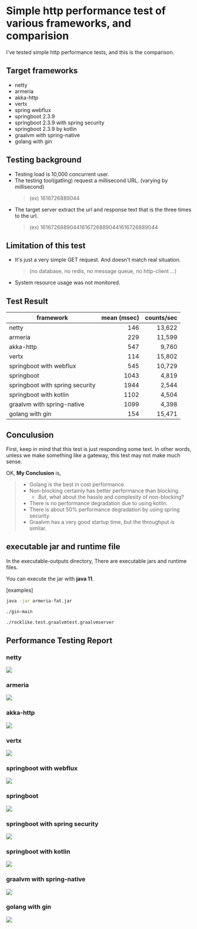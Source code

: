 # Simple http performance test of various frameworks, and comparision
 I've tested simple http performance tests, and this is the comparison.

## Target frameworks
* netty 
* armeria
* akka-http
* vertx  
* spring webflux  
* springboot 2.3.9
* springboot 2.3.9 with spring security
* springboot 2.3.9 by kotlin
* graalvm with spring-native
* golang with gin

## Testing background
* Testing load is 10,000 concurrent user.
* The testing tool(gatling) request a millisecond URL. (varying by millisecond)
  > (ex)  1616726889044
* The target server extract the url and response text that is the three times to the url.
  > (ex)  161672688904416167268890441616726889044
    
## Limitation of this test
* It's just a very simple GET request. And doesn't match real situation.
  > (no database, no redis, no message queue, no http-client ...)
* System resource usage was not monitored.

## Test Result
| framework | mean (msec) | counts/sec |
| ---- | ----: | ----: |
| netty | 146 | 13,622 |
| armeria | 229 | 11,599 |
| akka-http | 547 | 9,760 |
| vertx | 114 | 15,802 |
| springboot with webflux | 545 | 10,729 |
| springboot | 1043 | 4,819 |
| springboot with spring security | 1944 | 2,544 |
| springboot with kotlin | 1102 | 4,504 |
| graalvm with spring-native | 1099 | 4,398 |
| golang with gin | 154 | 15,471 |


## Conculusion
First, keep in mind that this test is just responding some text.
In other words, unless we make something like a gateway, this test may not make much sense.

OK, **My Conclusion** is,
> * Golang is the best in cost performance.
> * Non-blocking certainly has better performance than blocking. 
>   * But, what about the hassle and complexity of non-blocking? 
> * There is no performance degradation due to using kotlin.
> * There is about 50% performance degradation by using spring security.
> * Graalvm has a very good startup time, but the throughput is similar. 
 
## executable jar and runtime file
In the executable-outputs directory, There are executable jars and runtime files.

You can execute the jar with **java 11**.

[examples]
```sh
java -jar armeria-fat.jar
```
```sh
./gin-main
```
```sh
./rocklike.test.graalvmtest.graalvmserver
```

## Performance Testing Report
### netty
![](result-reports/netty.png)
### armeria
![](result-reports/armeria.png)
### akka-http
![](result-reports/akka-http.png)
### vertx
![](result-reports/vertx.png)
### springboot with webflux
![](result-reports/springboot-webflux.png)
### springboot
![](result-reports/springboot.png)
### springboot with spring security
![](result-reports/springboot-withSecurity.png)
### springboot with kotlin
![](result-reports/springboot-kotlin.png)
### graalvm with spring-native
![](result-reports/graalvm-springboot.png)
### golang with gin
![](result-reports/golang-gin.png)

